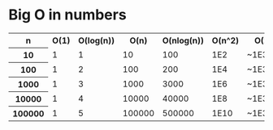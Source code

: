 # Big O in numbers

<table>
    <tr>
        <th>n</th>
        <th>O(1)</th>
        <th>O(log(n))</th>
        <th>O(n)</th>
        <th>O(nlog(n))</th>
        <th>O(n^2)</th>
        <th>O(2^n)</th>
    </tr>
    <tr>
        <th>10</th>
        <td>1</td>
        <td>1</td>
        <td>10</td>
        <td>100</td>
        <td>1E2</td>
        <td>~1E3</td>
    </tr>
    <tr>
        <th>100</th>
        <td>1</td>
        <td>2</td>
        <td>100</td>
        <td>200</td>
        <td>1E4</td>
        <td>~1E30</td>
    </tr>
    <tr>
        <th>1000</th>
        <td>1</td>
        <td>3</td>
        <td>1000</td>
        <td>3000</td>
        <td>1E6</td>
        <td>~1E300</td>
    </tr>
    <tr>
        <th>10000</th>
        <td>1</td>
        <td>4</td>
        <td>10000</td>
        <td>40000</td>
        <td>1E8</td>
        <td>~1E3000</td>
    </tr>
    <tr>
        <th>100000</th>
        <td>1</td>
        <td>5</td>
        <td>100000</td>
        <td>500000</td>
        <td>1E10</td>
        <td>~1E30000</td>
    </tr>
</table>

        
